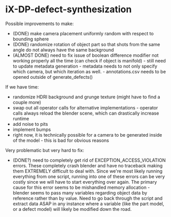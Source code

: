 # iX-DP-defect-synthesization

Possible improvements to make:
- (DONE) make camera placement uniformly random with respect to bounding sphere
- (DONE) randomize rotation of object part so that shots from the same angle do not always have the same background
- (ALMOST DONE) need to fix issue of boolean difference modifier not working properly all the time (can check if object is manifold)
        - still need to update metadata generation - metadata needs to not only specify which camera, but which iteration as well.
        - annotations.csv needs to be opened outside of generate_defects()



If we have time:
- randomize HDRI background and grunge texture (might have to find a couple more)
- swap out all operator calls for alternative implementations - operator calls always reload the blender scene, which can drastically increase runtime
- add noise to pits
- implement bumps
- right now, it is technically possible for a camera to be generated inside of the model - this is bad for obvious reasons


Very problematic but very hard to fix:
- (DONE?) need to completely get rid of EXCEPTION_ACCESS_VIOLATION errors. These completely crash blender and have no traceback making them EXTREMELY difficult to deal with. Since we're most likely running everything from one script, running into one of these errors can be very costly since we will have to start everything over again. The primary cause for this error seems to be mishandled memory allocation - blender seems to pass many variables regarding object data by reference rather than by value. Need to go back through the script and extract data ASAP in any instance where a variable (like the part model, or a defect model) will likely be modified down the road.